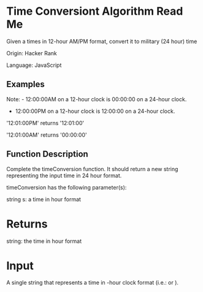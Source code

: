 # Time Conversiont Algorithm Read Me

Given a times in 12-hour AM/PM format, convert it to military (24 hour) time

Origin: Hacker Rank

Language: JavaScript

## Examples

Note: - 12:00:00AM on a 12-hour clock is 00:00:00 on a 24-hour clock.
- 12:00:00PM on a 12-hour clock is 12:00:00 on a 24-hour clock.

'12:01:00PM' returns '12:01:00'

'12:01:00AM' returns '00:00:00'

## Function Description

Complete the timeConversion function.  It should return a new string representing the input time in 24 hour format.

timeConversion has the following parameter(s):

string s: a time in  hour format

# Returns

string: the time in  hour format

# Input

A single string  that represents a time in -hour clock format (i.e.:  or ).
